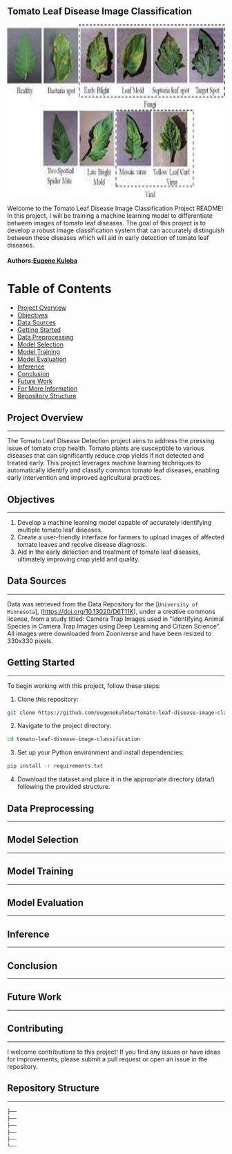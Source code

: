 ## **Tomato Leaf Disease Image Classification**
<img src="tomato.jpeg" alt="https://www.researchgate.net/profile/Muhammad-Chowdhury-10?_tp=eyJjb250ZXh0Ijp7ImZpcnN0UGFnZSI6Il9kaXJlY3QiLCJwYWdlIjoiX2RpcmVjdCJ9fQ" width="949" height="400">

<p>Welcome to the Tomato Leaf Disease Image Classification Project README! In this project, I will be training a machine learning model to differentiate between images of tomato leaf diseases. The goal of this project is to develop a robust image classification system that can accurately distinguish between these diseases which will aid in early detection of tomato leaf diseases.</p>

#### **Authors**:[Eugene Kuloba](https://github.com/eugenekuloba)


Table of Contents
========

 * [Project Overview](#Project-Overview)
 * [Objectives](#Objectives)
 * [Data Sources](#Data-Sources)
 * [Getting Started](#Getting-Started)
 * [Data Preprocessing](#Data-Preprocessing)
 * [Model Selection](#Model-Selection)
 * [Model Training](#Model-Training)
 * [Model Evaluation](#Model-Evaluation)
 * [Inference](#Inference)
 * [Conclusion](#Conclusion)
 * [Future Work](#Future-Work)
 * [For More Information](#For-More-Information)
 * [Repository Structure](#Repository-Structure)


## Project Overview
***

The Tomato Leaf Disease Detection project aims to address the pressing issue of tomato crop health. Tomato plants are susceptible to various diseases that can significantly reduce crop yields if not detected and treated early. This project leverages machine learning techniques to automatically identify and classify common tomato leaf diseases, enabling early intervention and improved agricultural practices.

## Objectives
***

1. Develop a machine learning model capable of accurately identifying multiple tomato leaf diseases.
2. Create a user-friendly interface for farmers to upload images of affected tomato leaves and receive disease diagnosis.
3. Aid in the early detection and treatment of tomato leaf diseases, ultimately improving crop yield and quality.


## Data Sources
***
Data was retrieved from the Data Repository for the [`University of Minnesota`], (https://doi.org/10.13020/D6T11K), under a creative commons license, from a study titled: Camera Trap Images used in "Identifying Animal Species in Camera Trap Images using Deep Learning and Citizen Science". All images were downloaded from Zooniverse and have been resized to 330x330 pixels.

## Getting Started
***

To begin working with this project, follow these steps:

1. Clone this repository: 
```bash
git clone https://github.com/eugenekuloba/tomato-leaf-disease-image-classification
```
2. Navigate to the project directory:
```bash
cd tomato-leaf-disease-image-classification
```
3. Set up your Python environment and install dependencies:
```bash
pip install -r requirements.txt
```
4. Download the dataset and place it in the appropriate directory (data/) following the provided structure.

## Data Preprocessing
***

## Model Selection
***

## Model Training
***

## Model Evaluation
***

## Inference
***

## Conclusion
***

## Future Work
***

## Contributing
***

I welcome contributions to this project! If you find any issues or have ideas for improvements, please submit a pull request or open an issue in the repository.

## Repository Structure 
***

```
├── 
├── 
├── 
├── 
├── 
└── 
```
